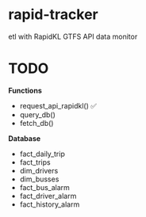 # rapid-tracker
etl with RapidKL GTFS API data monitor 

# TODO

**Functions**
- request_api_rapidkl() ✅
- query_db()
- fetch_db()

**Database**
- fact_daily_trip
- fact_trips
- dim_drivers
- dim_busses
- fact_bus_alarm
- fact_driver_alarm
- fact_history_alarm 
